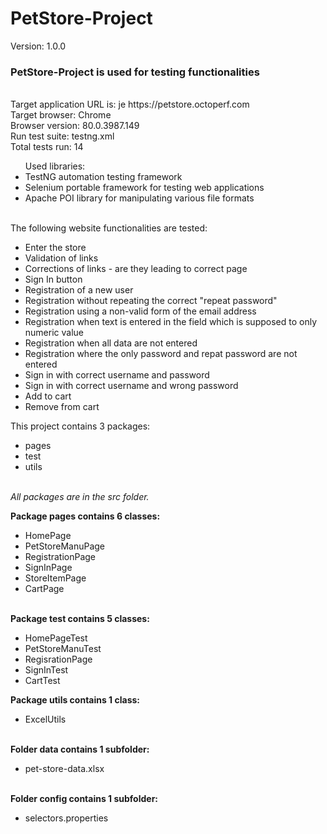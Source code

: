 # PetStore-Project
Version: 1.0.0
<h3>PetStore-Project is used for testing functionalities</h3> </br>
Target application URL is: je https://petstore.octoperf.com</br>
Target browser: Chrome</br>
Browser version: 80.0.3987.149 </br>
Run test suite: testng.xml </br>
Total tests run: 14</br>

<ul>Used libraries:
<li>TestNG automation testing framework</li>
<li>Selenium portable framework for testing web applications</li>
<li>Apache POI library for manipulating various file formats</li></ul>

<br />The following website functionalities are tested:</p>
<ul>
<li><span data-preserver-spaces="true">Enter the store</span></li>
<li><span data-preserver-spaces="true">Validation of links</span></li>
<li><span data-preserver-spaces="true">Corrections of links - are they leading to correct page</span></li>
<li><span data-preserver-spaces="true">Sign In button</span></li>
<li><span data-preserver-spaces="true">Registration of a new user</span></li>
<li><span data-preserver-spaces="true">Registration without repeating the correct "repeat password"</span></li>
<li><span data-preserver-spaces="true">Registration using a non-valid form of the email address&nbsp;</span></li>
<li><span data-preserver-spaces="true">Registration when text is entered in the field which is supposed to only numeric value</span></li>
<li><span data-preserver-spaces="true">Registration when all data are not entered</span></li>
<li><span data-preserver-spaces="true">Registration where the only password and repat password are not entered</span></li>
<li><span data-preserver-spaces="true">Sign in with correct username and password</span></li>
<li><span data-preserver-spaces="true">Sign in with correct username and wrong password</span></li>
<li><span data-preserver-spaces="true">Add to cart</span></li>
<li><span data-preserver-spaces="true">Remove from cart</span></li>
</ul>
<p>This project contains 3 packages:</p>
<ul>
<li>pages</li>
<li>test</li>
<li>utils</li>
</ul>
<p><br /><em>All packages are in the src folder.</em></p>
<p><strong>Package pages contains 6 classes:</strong></p>
<ul>
<li>HomePage</li>
<li>PetStoreManuPage</li>
<li>RegistrationPage</li>
<li>SignInPage</li>
<li>StoreItemPage</li>
<li>CartPage<br /><br /></li>
</ul>
<p><strong>Package test contains 5 classes:</strong></p>
<ul>
<li>HomePageTest</li>
<li>PetStoreManuTest</li>
<li>RegisrationPage</li>
<li>SignInTest</li>
<li>CartTest</li>
</ul>
<p><strong>Package utils contains 1 class:</strong></p>
<ul>
<li>ExcelUtils</li>
</ul>
<p><br /><strong>Folder data contains 1 subfolder:</strong></p>
<ul>
<li>pet-store-data.xlsx</li>
</ul>
<p><br /><strong>Folder config contains 1 subfolder:</strong></p>
<ul>
<li>selectors.properties</li>
</ul>

